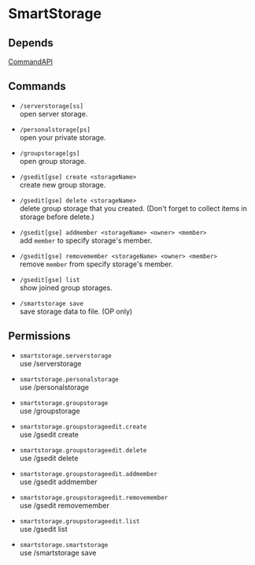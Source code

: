 # SmartStorage

## Depends
[CommandAPI](https://www.spigotmc.org/resources/api-commandapi-1-13-1-19-2.62353/)

## Commands

* `/serverstorage[ss]`  
open server storage.

* `/personalstorage[ps]`  
open your private storage.

* `/groupstorage[gs]`  
open group storage.

* `/gsedit[gse] create <storageName>`  
create new group storage.

* `/gsedit[gse] delete <storageName>`  
delete group storage that you created. (Don't forget to collect items in storage before delete.)

* `/gsedit[gse] addmember <storageName> <owner> <member>`  
add `member` to specify storage's member.

* `/gsedit[gse] removemember <storageName> <owner> <member>`  
remove `member` from specify storage's member.

* `/gsedit[gse] list`  
show joined group storages.

* `/smartstorage save`  
save storage data to file. (OP only)

## Permissions

* `smartstorage.serverstorage`  
use /serverstorage

* `smartstorage.personalstorage`  
use /personalstorage

* `smartstorage.groupstorage`  
use /groupstorage

* `smartstorage.groupstorageedit.create`  
use /gsedit create

* `smartstorage.groupstorageedit.delete`  
use /gsedit delete

* `smartstorage.groupstorageedit.addmember`  
use /gsedit addmember

* `smartstorage.groupstorageedit.removemember`  
use /gsedit removemember

* `smartstorage.groupstorageedit.list`  
use /gsedit list

* `smartstorage.smartstorage`  
use /smartstorage save
